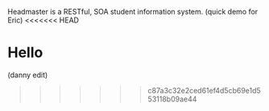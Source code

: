 Headmaster is a RESTful, SOA student information system.
(quick demo for Eric)
<<<<<<< HEAD

Hello
=======
(danny edit)
>>>>>>> c87a3c32e2ced61ef4d5cb69e1d553118b09ae44
